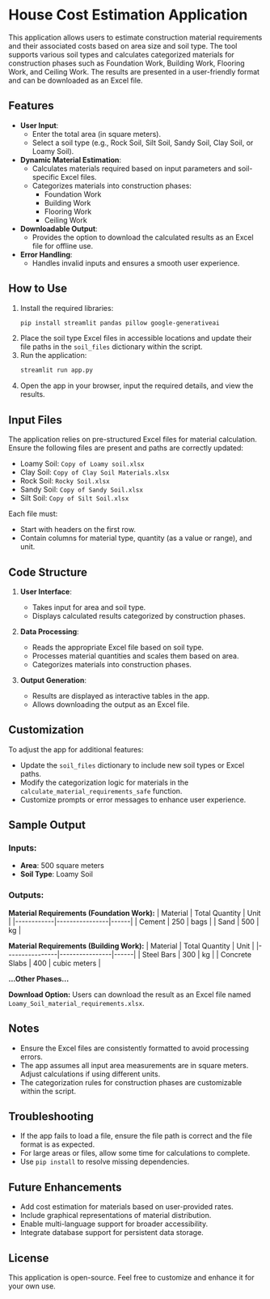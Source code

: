 # House Cost Estimation Application

This application allows users to estimate construction material requirements and their associated costs based on area size and soil type. The tool supports various soil types and calculates categorized materials for construction phases such as Foundation Work, Building Work, Flooring Work, and Ceiling Work. The results are presented in a user-friendly format and can be downloaded as an Excel file.

## Features

- **User Input**:
  - Enter the total area (in square meters).
  - Select a soil type (e.g., Rock Soil, Silt Soil, Sandy Soil, Clay Soil, or Loamy Soil).
- **Dynamic Material Estimation**:
  - Calculates materials required based on input parameters and soil-specific Excel files.
  - Categorizes materials into construction phases:
    - Foundation Work
    - Building Work
    - Flooring Work
    - Ceiling Work
- **Downloadable Output**:
  - Provides the option to download the calculated results as an Excel file for offline use.
- **Error Handling**:
  - Handles invalid inputs and ensures a smooth user experience.

## How to Use

1. Install the required libraries:
    ```bash
    pip install streamlit pandas pillow google-generativeai
    ```
2. Place the soil type Excel files in accessible locations and update their file paths in the `soil_files` dictionary within the script.
3. Run the application:
    ```bash
    streamlit run app.py
    ```
4. Open the app in your browser, input the required details, and view the results.

## Input Files
The application relies on pre-structured Excel files for material calculation. Ensure the following files are present and paths are correctly updated:

- Loamy Soil: `Copy of Loamy soil.xlsx`
- Clay Soil: `Copy of Clay Soil Materials.xlsx`
- Rock Soil: `Rocky Soil.xlsx`
- Sandy Soil: `Copy of Sandy Soil.xlsx`
- Silt Soil: `Copy of Silt Soil.xlsx`

Each file must:
- Start with headers on the first row.
- Contain columns for material type, quantity (as a value or range), and unit.

## Code Structure

1. **User Interface**:
    - Takes input for area and soil type.
    - Displays calculated results categorized by construction phases.

2. **Data Processing**:
    - Reads the appropriate Excel file based on soil type.
    - Processes material quantities and scales them based on area.
    - Categorizes materials into construction phases.

3. **Output Generation**:
    - Results are displayed as interactive tables in the app.
    - Allows downloading the output as an Excel file.

## Customization
To adjust the app for additional features:
- Update the `soil_files` dictionary to include new soil types or Excel paths.
- Modify the categorization logic for materials in the `calculate_material_requirements_safe` function.
- Customize prompts or error messages to enhance user experience.

## Sample Output

### Inputs:
- **Area**: 500 square meters
- **Soil Type**: Loamy Soil

### Outputs:
**Material Requirements (Foundation Work):**
| Material   | Total Quantity | Unit |
|------------|----------------|------|
| Cement     | 250            | bags |
| Sand       | 500            | kg   |

**Material Requirements (Building Work):**
| Material       | Total Quantity | Unit |
|----------------|----------------|------|
| Steel Bars     | 300            | kg   |
| Concrete Slabs | 400            | cubic meters |

**...Other Phases...**

**Download Option:**
Users can download the result as an Excel file named `Loamy_Soil_material_requirements.xlsx`.

## Notes
- Ensure the Excel files are consistently formatted to avoid processing errors.
- The app assumes all input area measurements are in square meters. Adjust calculations if using different units.
- The categorization rules for construction phases are customizable within the script.

## Troubleshooting
- If the app fails to load a file, ensure the file path is correct and the file format is as expected.
- For large areas or files, allow some time for calculations to complete.
- Use `pip install` to resolve missing dependencies.

## Future Enhancements
- Add cost estimation for materials based on user-provided rates.
- Include graphical representations of material distribution.
- Enable multi-language support for broader accessibility.
- Integrate database support for persistent data storage.

## License
This application is open-source. Feel free to customize and enhance it for your own use.

